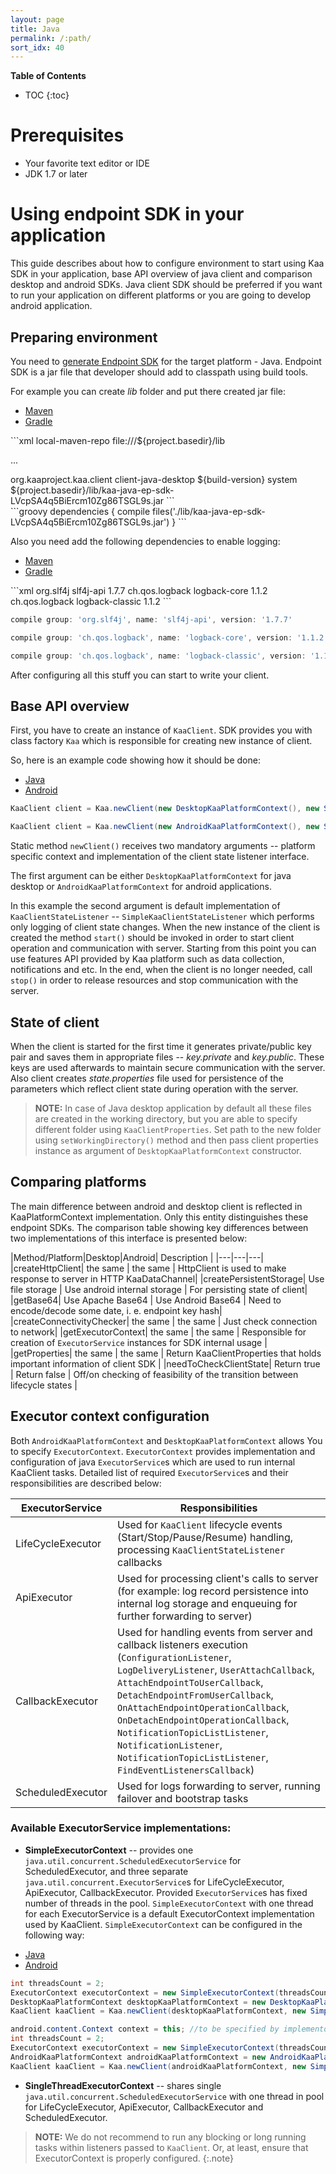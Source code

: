 ```yaml
---
layout: page
title: Java
permalink: /:path/
sort_idx: 40
---
```


**Table of Contents**

* TOC
{:toc}

# Prerequisites 

- Your favorite text editor or IDE
- JDK 1.7 or later

# Using endpoint SDK in your application

This guide describes about how to configure environment to start using Kaa SDK in your application, base API overview of java client and comparison desktop and android SDKs. 
Java client SDK should be preferred if you want to run your application on different platforms or you are going to develop android application.

## Preparing environment 

You need to [generate Endpoint SDK](Getting-started#generate-sdk) for the target platform - Java. Endpoint SDK is a jar file that developer should add to classpath using build tools.

For example you can create _lib_ folder and put there created jar file:
<ul class="nav nav-tabs">
  <li class="active"><a data-toggle="tab" href="#maven-sdk">Maven</a></li>
  <li><a data-toggle="tab" href="#gradle-sdk">Gradle</a></li>
</ul>

<div class="tab-content">

<div id="maven-sdk" class="tab-pane fade in active" markdown="1">
```xml
<repositories>
    <repository>
        <id>local-maven-repo</id>
        <url>file:///${project.basedir}/lib</url>
    </repository>
</repositories>

... 

<dependency>
    <groupId>org.kaaproject.kaa.client</groupId>
    <artifactId>client-java-desktop</artifactId>
    <version>${build-version}</version>
    <scope>system</scope>
    <systemPath>${project.basedir}/lib/kaa-java-ep-sdk-LVcpSA4q5BiErcm10Zg86TSGL9s.jar</systemPath>
</dependency>
```  
</div>
<div id="gradle-sdk" class="tab-pane fade" markdown="1">
```groovy
dependencies {
   compile  files('./lib/kaa-java-ep-sdk-LVcpSA4q5BiErcm10Zg86TSGL9s.jar')
}
```
</div>
</div>

Also you need add the following dependencies to enable logging:

<ul class="nav nav-tabs">
  <li class="active"><a data-toggle="tab" href="#Maven">Maven</a></li>
  <li><a data-toggle="tab" href="#Gradle">Gradle</a></li>
</ul>

<div class="tab-content">

<div id="Maven" class="tab-pane fade in active" markdown="1">
```xml
<dependency>
    <groupId>org.slf4j</groupId>
    <artifactId>slf4j-api</artifactId>
    <version>1.7.7</version>
</dependency>

<dependency>
    <groupId>ch.qos.logback</groupId>
    <artifactId>logback-core</artifactId>
    <version>1.1.2</version>
</dependency>

<dependency>
    <groupId>ch.qos.logback</groupId>
    <artifactId>logback-classic</artifactId>
    <version>1.1.2</version>
</dependency>
```  
</div>
<div id="Gradle" class="tab-pane fade" markdown="1">

```groovy
compile group: 'org.slf4j', name: 'slf4j-api', version: '1.7.7'

compile group: 'ch.qos.logback', name: 'logback-core', version: '1.1.2'

compile group: 'ch.qos.logback', name: 'logback-classic', version: '1.1.2'
```
</div>
</div>

After configuring all this stuff you can start to write your client.


## Base API overview

First, you have to create an instance of `KaaClient`. SDK provides you with class factory  `Kaa` which is responsible for creating new instance of client.

So, here is an example code showing how it should be done:

<ul class="nav nav-tabs">
  <li class="active"><a data-toggle="tab" href="#java">Java</a></li>
  <li><a data-toggle="tab" href="#android">Android</a></li>
</ul>


<div class="tab-content">
<div id="java" class="tab-pane fade in active" markdown="1">

```java
KaaClient client = Kaa.newClient(new DesktopKaaPlatformContext(), new SimpleKaaClientStateListener());
```
</div>

<div id="android" class="tab-pane fade" markdown="1">

```java
KaaClient client = Kaa.newClient(new AndroidKaaPlatformContext(), new SimpleKaaClientStateListener());
```
</div>
</div>

Static method `newClient()` receives two mandatory arguments -- platform specific context and 
implementation of the client state listener interface.

The first argument can be either `DesktopKaaPlatformContext` for java desktop or `AndroidKaaPlatformContext` for android applications.

In this example the second argument is default implementation of `KaaClientStateListener` -- `SimpleKaaClientStateListener` which performs only logging of client state changes. 
When the new instance of the client is created the method `start()` should be invoked in order to start client operation and communication with server. Starting from this point you can use 
features API provided by Kaa platform such as data collection, notifications and etc. In the end, when the client is no longer needed, call `stop()` in order to release resources and stop 
communication with the server.
 
## State of client
When the client is started for the first time it generates private/public key pair and saves them in appropriate files -- _key.private_ and _key.public_.
These keys are used afterwards to maintain secure communication with the server.
Also client creates _state.properties_ file used for persistence of the parameters which reflect client state during operation with the server.

>**NOTE:** In case of Java desktop application by default all these files are created in the working directory, but you are able to specify different folder using `KaaClientProperties`. 
Set path to the new folder using `setWorkingDirectory()` method and then pass client properties instance as argument of `DesktopKaaPlatformContext` constructor.
    

## Comparing platforms
The main difference between android and desktop client is reflected in KaaPlatformContext implementation. Only this entity distinguishes these endpoint SDKs.
The comparison table showing key differences between two implementations of this interface is presented below:

|Method/Platform|Desktop|Android| Description |
|---|---|---|
|createHttpClient| the same | the same  | HttpClient is used to make response to server in HTTP KaaDataChannel|
|createPersistentStorage|  Use file storage | Use android internal storage | For persisting state of client|
|getBase64|  Use Apache Base64 |  Use Android Base64 | Need to encode/decode some date, i. e. endpoint key hash|
|createConnectivityChecker|  the same  |  the same | Just check connection to network|
|getExecutorContext| the same  | the same  | Responsible for creation of `ExecutorService` instances for SDK internal usage |
|getProperties| the same  | the same  | Return KaaClientProperties that holds important information of client SDK | 
|needToCheckClientState| Return true  | Return false | Off/on checking of feasibility of the transition between lifecycle states |

## Executor context configuration
Both `AndroidKaaPlatformContext` and `DesktopKaaPlatformContext` allows You to specify `ExecutorContext`. `ExecutorContext`
provides implementation and configuration of java `ExecutorService`s which are used to run internal KaaClient tasks.
Detailed list of required `ExecutorService`s and their responsibilities are described below:

|ExecutorService|Responsibilities|
|---|---|
|LifeCycleExecutor|Used for `KaaClient` lifecycle events (Start/Stop/Pause/Resume) handling, processing `KaaClientStateListener` callbacks|
|ApiExecutor|Used for processing client's calls to server (for example: log record persistence into internal log storage and enqueuing for further forwarding to server)|
|CallbackExecutor|Used for handling events from server and callback listeners execution (`ConfigurationListener`, `LogDeliveryListener`, `UserAttachCallback`, `AttachEndpointToUserCallback`, `DetachEndpointFromUserCallback`, `OnAttachEndpointOperationCallback`, `OnDetachEndpointOperationCallback`, `NotificationTopicListListener`, `NotificationListener`, `NotificationTopicListListener`, `FindEventListenersCallback`)|
|ScheduledExecutor|Used for logs forwarding to server, running failover and bootstrap tasks|

### Available ExecutorService implementations:

- **SimpleExecutorContext** -- provides one `java.util.concurrent.ScheduledExecutorService` for ScheduledExecutor,
 and three separate `java.util.concurrent.ExecutorService`s for LifeCycleExecutor, ApiExecutor, CallbackExecutor.
 Provided  `ExecutorService`s has fixed number of threads in the pool. `SimpleExecutorContext` with one thread for each
 ExecutorService is a default ExecutorContext implementation used by KaaClient. `SimpleExecutorContext` can be configured in the following way:

<ul class="nav nav-tabs">
  <li class="active"><a data-toggle="tab" href="#java-ec">Java</a></li>
  <li><a data-toggle="tab" href="#android-ec">Android</a></li>
</ul>


<div class="tab-content">
<div id="java-ec" class="tab-pane fade in active" markdown="1">

```java
int threadsCount = 2;
ExecutorContext executorContext = new SimpleExecutorContext(threadsCount, threadsCount, threadsCount, threadsCount);
DesktopKaaPlatformContext desktopKaaPlatformContext = new DesktopKaaPlatformContext(new KaaClientProperties(), executorContext);
KaaClient kaaClient = Kaa.newClient(desktopKaaPlatformContext, new SimpleKaaClientStateListener(), true);
```
</div>

<div id="android-ec" class="tab-pane fade" markdown="1">

```java
android.content.Context context = this; //to be specified by implementor
int threadsCount = 2;
ExecutorContext executorContext = new SimpleExecutorContext(threadsCount, threadsCount, threadsCount, threadsCount);
AndroidKaaPlatformContext androidKaaPlatformContext = new AndroidKaaPlatformContext(context, new KaaClientProperties(), executorContext);
KaaClient kaaClient = Kaa.newClient(androidKaaPlatformContext, new SimpleKaaClientStateListener(), true);
```
</div>
</div>

- **SingleThreadExecutorContext** -- shares single `java.util.concurrent.ScheduledExecutorService` with one thread in pool
 for LifeCycleExecutor, ApiExecutor, CallbackExecutor and ScheduledExecutor.

>**NOTE:** We do not recommend to run any blocking or long running tasks within listeners passed to `KaaClient`.
>Or, at least, ensure that ExecutorContext is properly configured.
{:.note}